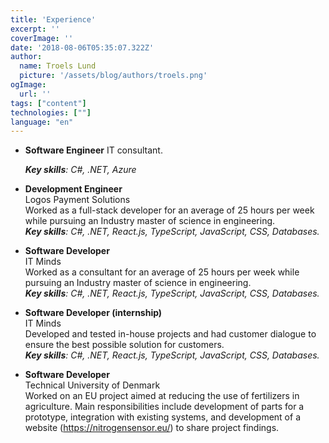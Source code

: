 ```yaml
---
title: 'Experience'
excerpt: ''
coverImage: ''
date: '2018-08-06T05:35:07.322Z'
author:
  name: Troels Lund
  picture: '/assets/blog/authors/troels.png'
ogImage:
  url: ''
tags: ["content"]
technologies: [""]
language: "en"
---
```


* **Software Engineer**
  IT consultant.
  
  ***Key skills**: C#, .NET, Azure*

* **Development Engineer**   
  Logos Payment Solutions   
  Worked as a full-stack developer for an average of 25 hours per week while pursuing an Industry master of science in engineering.  
  ***Key skills**: C#, .NET, React.js, TypeScript, JavaScript, CSS, Databases.*

* **Software Developer**  
  IT Minds  
  Worked as a consultant for an average of 25 hours per week while pursuing an Industry master of science in engineering.  
  ***Key skills**: C#, .NET, React.js, TypeScript, JavaScript, CSS, Databases.*

* **Software Developer (internship)**   
  IT Minds  
  Developed and tested in-house projects and had customer dialogue to ensure the best possible solution for customers.  
  ***Key skills**: C#, .NET, React.js, TypeScript, JavaScript, CSS, Databases.*

* **Software Developer**  
  Technical University of Denmark  
  Worked on an EU project aimed at reducing the use of fertilizers in agriculture. Main responsibilities include development of parts for a prototype, integration with existing systems, and development of a website (https://nitrogensensor.eu/) to share project findings.